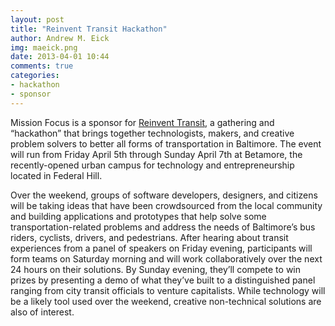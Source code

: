 ```yaml
---
layout: post
title: "Reinvent Transit Hackathon"
author: Andrew M. Eick
img: maeick.png
date: 2013-04-01 10:44
comments: true
categories: 
- hackathon
- sponsor
---
```

Mission Focus is a sponsor for [Reinvent Transit][rt], a gathering and “hackathon” that brings together technologists, makers, and creative problem solvers to better all forms of transportation in Baltimore. The event will run from Friday April 5th through Sunday April 7th at Betamore, the recently-opened urban campus for technology and entrepreneurship located in Federal Hill.

Over the weekend, groups of software developers, designers, and citizens will be taking ideas that have been crowdsourced from the local community and building applications and prototypes that help solve some transportation-related problems and address the needs of Baltimore’s bus riders, cyclists, drivers, and pedestrians. After hearing about transit experiences from a panel of speakers on Friday evening, participants will form teams on Saturday morning and will work collaboratively over the next 24 hours on their solutions. By Sunday evening, they’ll compete to win prizes by presenting a demo of what they’ve built to a distinguished panel ranging from city transit officials to venture capitalists. While technology will be a likely tool used over the weekend, creative non-technical solutions are also of interest.

[rt]: http://reinventtransit.com/